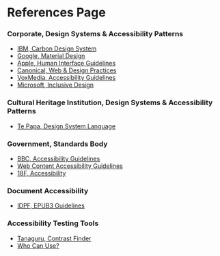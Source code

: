 References Page
================

### Corporate, Design Systems & Accessibility Patterns
- [IBM, Carbon Design System](https://github.com/carbon-design-system/carbon)
- [Google, Material Design](https://material.io/)
- [Apple, Human Interface Guidelines](https://developer.apple.com/design/human-interface-guidelines/)
- [Canonical, Web & Design Practices](https://canonical-web-and-design.github.io/practices/)
- [VoxMedia, Accessibility Guidelines](https://github.com/voxmedia/accessibility)
- [Microsoft, Inclusive Design](https://www.microsoft.com/design/inclusive/)

### Cultural Heritage Institution, Design Systems & Accessibility Patterns
- [Te Papa, Design System Language](https://github.com/te-papa/te-papa-design-language-system)

### Government, Standards Body
- [BBC, Accessibility Guidelines](https://github.com/bbc/bbc-a11y)
- [Web Content Accessibility Guidelines](https://github.com/w3c/wcag)
- [18F, Accessibility](https://github.com/18F/accessibility)

### Document Accessibility
- [IDPF, EPUB3 Guidelines](https://idpf.github.io/epub-guides/)

### Accessibility Testing Tools
- [Tanaguru, Contrast Finder](https://github.com/Tanaguru/Contrast-Finder)
- [Who Can Use?](https://github.com/CoreyGinnivan/whocanuse)